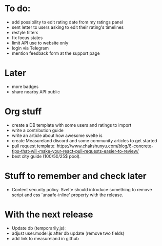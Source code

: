 # To do:

- add possibility to edit rating date from my ratings panel
- sent letter to users asking to edit their rating's timelines
- restyle filters
- fix focus states
- limit API use to website only
- login via Telegram
- mention feedback form at the support page

# Later

- more badges
- share nearby API public

# Org stuff

- create a DB template with some users and ratings to import
- write a contribution guide
- write an article about how awesome svelte is
- create Measureland discord and some community articles to get started
- pull request template: https://www.chakshunyu.com/blog/6-concrete-tips-that-will-make-your-react-pull-requests-easier-to-review/
- best city guide (100$/50$/25$ pool).

# Stuff to remember and check later

- Content security policy. Svelte should introduce something to remove script and css 'unsafe-inline' property with the release.

# With the next release

- Update db (temporarily.js):
- adjust user.model.js after db update (remove two fields)
- add link to measureland in github
